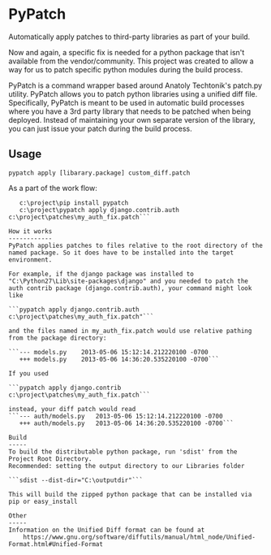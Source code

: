 PyPatch
=======

Automatically apply patches to third-party libraries as part of your build.

Now and again, a specific fix is needed for a python package that isn't available from the vendor/community.
This project was created to allow a way for us to patch specific python modules during the build process.

PyPatch is a command wrapper based around Anatoly Techtonik's patch.py utility. PyPatch allows you to patch python
libraries using a unified diff file. Specifically, PyPatch is meant to be used in automatic build processes where you
have a 3rd party library that needs to be patched when being deployed. Instead of maintaining your own separate version
of the library, you can just issue your patch during the build process.

Usage
---
```pypatch apply [libarary.package] custom_diff.patch```

As a part of the work flow:

```c:\project\pip install django
   c:\project\pip install pypatch
   c:\project\pypatch apply django.contrib.auth c:\project\patches\my_auth_fix.patch```

How it works
------------
PyPatch applies patches to files relative to the root directory of the named package. So it does have to be installed into the target environment.

For example, if the django package was installed to "C:\Python27\Lib\site-packages\django" and you needed to patch the auth contrib package (django.contrib.auth), your command might look like

```pypatch apply django.contrib.auth c:\project\patches\my_auth_fix.patch"```

and the files named in my_auth_fix.patch would use relative pathing from the package directory:

```--- models.py    2013-05-06 15:12:14.212220100 -0700
   +++ models.py	2013-05-06 14:36:20.535220100 -0700```

If you used

```pypatch apply django.contrib c:\project\patches\my_auth_fix.patch```

instead, your diff patch would read
```--- auth/models.py	2013-05-06 15:12:14.212220100 -0700
   +++ auth/models.py	2013-05-06 14:36:20.535220100 -0700```

Build
-----
To build the distributable python package, run 'sdist' from the Project Root Directory.
Recommended: setting the output directory to our Libraries folder

```sdist --dist-dir="C:\outputdir"```

This will build the zipped python package that can be installed via pip or easy_install

Other
-----
Information on the Unified Diff format can be found at
    https://www.gnu.org/software/diffutils/manual/html_node/Unified-Format.html#Unified-Format
